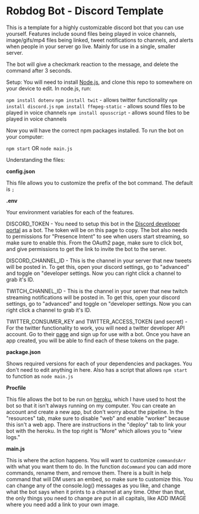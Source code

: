 # Robdog Bot - Discord Template

This is a template for a highly customizable discord bot that you can use yourself. Features include sound files being played in voice channels, image/gifs/mp4 files being linked, tweet notifications to channels, and alerts when people in your server go live. Mainly for use in a single, smaller server. 

The bot will give a checkmark reaction to the message, and delete the command after 3 seconds. 

Setup:
You will need to install [Node.js](https://nodejs.org/en/), and clone this repo to somewhere on your device to edit. In node.js, run:

`npm install dotenv`
`npm install twit` - allows twitter functionality
`npm install discord.js`
`npm install ffmpeg-static` - allows sound files to be played in voice channels
`npm install opusscript` - allows sound files to be played in voice channels

Now you will have the correct npm packages installed. To run the bot on your computer:

`npm start` OR `node main.js`

Understanding the files:

**config.json**

This file allows you to customize the prefix of the bot command. The default is `;`

**.env**

Your environment variables for each of the features.

DISCORD_TOKEN - You need to setup this bot in the [Discord developer portal](https://discord.com/developers/applications) as a bot. The token will be on this page to copy. The bot also needs to permissions for "Presence Intent" to see when users start streaming, so make sure to enable this. From the OAuth2 page, make sure to click bot, and give permissions to get the link to invite the bot to the server. 

DISCORD_CHANNEL_ID - This is the channel in your server that new tweets will be posted in. To get this, open your discord settings, go to "advanced" and toggle on "developer settings. Now you can right click a channel to grab it's ID.

TWITCH_CHANNEL_ID - This is the channel in your server that new twitch streaming notifications will be posted in. To get this, open your discord settings, go to "advanced" and toggle on "developer settings. Now you can right click a channel to grab it's ID.

TWITTER_CONSUMER_KEY and TWITTER_ACCESS_TOKEN (and secret) - For the twitter functionality to work, you will need a twitter developer API account. Go to their [page](https://developer.twitter.com/en/portal/dashboard) and sign up for use with a bot. Once you have an app created, you will be able to find each of these tokens on the page. 

**package.json**

Shows required versions for each of your dependencies and packages. You don't need to edit anything in here. Also has a script that allows `npm start` to function as `node main.js`

**Procfile**

This file allows the bot to be run on [heroku](https://dashboard.heroku.com/), which I have used to host the bot so that it isn't always running on my computer. You can create an account and create a new app, but don't worry about the pipeline. In the "resources" tab, make sure to disable "web" and enable "worker" because this isn't a web app. There are instructions in the "deploy" tab to link your bot with the heroku. In the top right is "More" which allows you to "view logs."

**main.js**

This is where the action happens. You will want to customize `commandsArr` with what you want them to do. In the function `doCommand` you can add more commands, rename them, and remove them. There is a built in help command that will DM users an embed, so make sure to customize this. You can change any of the console.log() messages as you like, and change what the bot says when it prints to a channel at any time. Other than that, the only things you need to change are put in all capitals, like ADD IMAGE where you need add a link to your own image.
